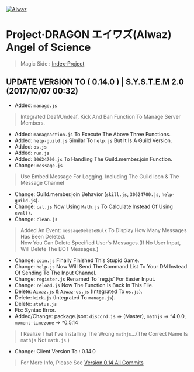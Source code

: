 <body>
<div>
<a href="https://github.com/ChisanaKita/AIWAZ"><img src="https://i.imgur.com/Fta2jMg.jpg" alt="AIwaz" /></a>
</div>
</body>

#      Project·DRAGON エイワズ(AIwaz) Angel of Science
> Magic Side : [Index-Project](https://github.com/STARLITENAMO/Index-Project)
## UPDATE VERSION TO ( 0.14.0 ) | S.Y.S.T.E.M 2.0 (2017/10/07 00:32)
- Added: `manage.js`
> Integrated Deaf/Undeaf, Kick And Ban Function To Manage Server Members.
- Added: `manageaction.js` To Execute The Above Three Functions.
- Added: `help-guild.js` Similar To `help.js` But It Is A Guild Version.
- Added: `os.js`
- Added: `run.js`
- Added: `30624700.js` To Handling The Guild.member.join Function.
- Change: `message.js`
> Use Embed Message For Logging. Including The Guild Icon & The Message Channel
- Change: Guild.member.join Behavior (`skill.js`, `30624700.js`, `help-guild.js`).
- Change: `cal.js` Now Using `Math.js` To Calculate Instead Of Using `eval()`.
- Change: `clean.js`
> Added An Event: `messageDeleteBulk` To Display How Many Messages Has Been Deleted.<br>
Now You Can Delete Specified User's Messages.(If No User Input, Will Delete The BOT Messages.)
- Change: `coin.js` Finally Finished This Stupid Game.
- Change: `help.js` Now Will Send The Command List To Your DM Instead Of Sending To The Input Channel.
- Change: `register.js` Renamed To 'reg.js' For Easier Input.
- Change: `reload.js` Now The Function Is Back In This File.
- Delete: `Aiwaz.js` & `Aiwaz-os.js` (Integrated To `os.js`).
- Delete: `kick.js` (Integrated To `manage.js`).
- Delete: `status.js`
- Fix: Syntax Error.
- Added/Change: package.json:  `discord.js` => (Master), `mathjs` => ^4.0.0, `moment-timezone` => ^0.5.14
> I Realize That I've Installing The Wrong `mathjs`...(The Correct Name Is `mathjs` Not `math.js`.)
- Change: Client Version To : 0.14.0
> For More Info, Please See [Version 0.14 All Commits](https://github.com/ChisanaKita/AIWAZ/commits/0.14)
